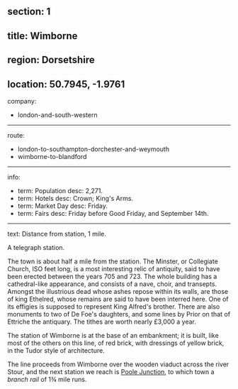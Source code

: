 ﻿section: 1
----
title: Wimborne
----
region: Dorsetshire
----
location: 50.7945, -1.9761
----
company:
- london-and-south-western
----
route:
- london-to-southampton-dorchester-and-weymouth
- wimborne-to-blandford
----
info:
- term: Population
  desc: 2,271.
- term: Hotels
  desc: Crown; King's Arms.
- term: Market Day
  desc: Friday.
- term: Fairs
  desc: Friday before Good Friday, and September 14th.
----
text: Distance from station, 1 mile.

A telegraph station.

The town is about half a mile from the station. The Minster, or Collegiate Church, ISO feet long, is a most interesting relic of antiquity, said to have been erected between the years 705 and 723. The whole building has a cathedral-like appearance, and consists of a nave, choir, and transepts. Amongst the illustrious dead whose ashes repose within its walls, are those of king Ethelred, whose remains are said to have been interred here. One of its effigies is supposed to represent King Alfred's brother. There are also monuments to two of De Foe's daughters, and some lines by Prior on that of Ettriche the antiquary. The tithes are worth nearly £3,000 a year.

The station of Wimborne is at the base of an embankment; it is built, like most of the others on this line, of red brick, with dressings of yellow brick, in the Tudor style of architecture.

The line proceeds from Wimborne over the wooden viaduct across the river Stour, and the next station we reach is [Poole Junction](/stations/poole-junction), to which town a *branch rail* of 1¾ mile runs.
